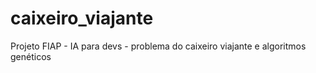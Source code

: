 # caixeiro_viajante
Projeto FIAP - IA para devs - problema do caixeiro viajante e algoritmos genéticos
